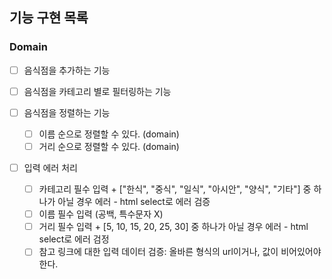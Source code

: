 ## 기능 구현 목록

### Domain

- [ ] 음식점을 추가하는 기능
- [ ] 음식점을 카테고리 별로 필터링하는 기능

- [ ] 음식점을 정렬하는 기능

  - [ ] 이름 순으로 정렬할 수 있다. (domain)
  - [ ] 거리 순으로 정렬할 수 있다. (domain)

- [ ] 입력 에러 처리

  - [ ] 카테고리 필수 입력 + ["한식", "중식", "일식", "아시안", "양식", "기타"] 중 하나가 아닐 경우 에러 - html select로 에러 검증
  - [ ] 이름 필수 입력 (공백, 특수문자 X)
  - [ ] 거리 필수 입력 + [5, 10, 15, 20, 25, 30] 중 하나가 아닐 경우 에러 - html select로 에러 검정
  - [ ] 참고 링크에 대한 입력 데이터 검증: 올바른 형식의 url이거나, 값이 비어있어야 한다.
